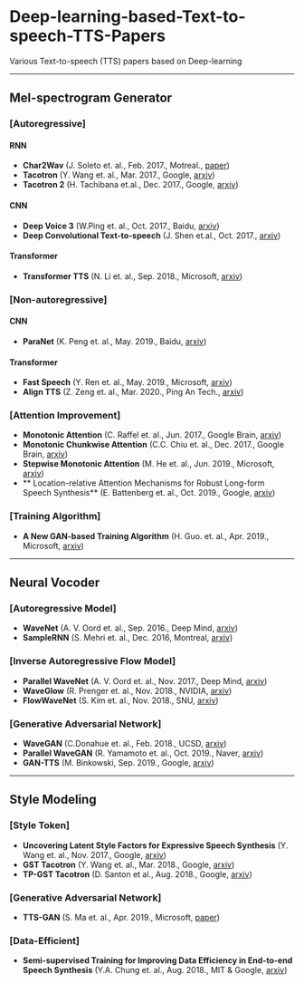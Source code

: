 # Deep-learning-based-Text-to-speech-TTS-Papers
Various Text-to-speech (TTS) papers based on Deep-learning


----
## Mel-spectrogram Generator

### [Autoregressive]

#### **RNN**

* **Char2Wav** (J. Soleto et. al., Feb. 2017., Motreal., [paper](https://mila.quebec/wp-content/uploads/2017/02/end-end-speech.pdf))
* **Tacotron** (Y. Wang et. al., Mar. 2017., Google, [arxiv](https://arxiv.org/pdf/1703.10135.pdf))
* **Tacotron 2** (H. Tachibana et.al., Dec. 2017., Google, [arxiv](https://arxiv.org/pdf/1710.08969.pdf))



#### **CNN**
* **Deep Voice 3** (W.Ping et. al., Oct. 2017., Baidu, [arxiv](https://arxiv.org/pdf/1710.07654.pdf))
* **Deep Convolutional Text-to-speech** (J. Shen et.al., Oct. 2017., [arxiv](https://arxiv.org/pdf/1710.08969.pdf))



#### **Transformer**
* **Transformer TTS** (N. Li et. al., Sep. 2018., Microsoft, [arxiv](https://arxiv.org/pdf/1809.08895.pdf))


### [Non-autoregressive]
#### **CNN**
* **ParaNet** (K. Peng et. al., May. 2019., Baidu, [arxiv](https://arxiv.org/pdf/1905.08459.pdf))

#### **Transformer**
* **Fast Speech** (Y. Ren et. al., May. 2019., Microsoft, [arxiv](https://arxiv.org/pdf/1905.09263.pdf))
* **Align TTS** (Z. Zeng et. al., Mar. 2020., Ping An Tech., [arxiv](https://arxiv.org/pdf/2003.01950.pdf))

### [Attention Improvement]
* **Monotonic Attention** (C. Raffel et. al., Jun. 2017., Google Brain, [arxiv](https://arxiv.org/pdf/1704.00784.pdf))
* **Monotonic Chunkwise Attention** (C.C. Chiu et. al., Dec. 2017., Google Brain, [arxiv](https://arxiv.org/pdf/1712.05382.pdf))
* **Stepwise Monotonic Attention** (M. He et. al., Jun. 2019., Microsoft, [arxiv](https://arxiv.org/pdf/1906.00672.pdf)) 
* ** Location-relative Attention Mechanisms for Robust Long-form Speech Synthesis** (E. Battenberg et. al., Oct. 2019., Google, [arxiv](https://arxiv.org/pdf/1910.10288.pdf)) 


### [Training Algorithm]
* **A New GAN-based Training Algorithm** (H. Guo. et. al., Apr. 2019., Microsoft, [arxiv](https://arxiv.org/pdf/1904.04775.pdf))



----
## Neural Vocoder
### [Autoregressive Model]

* **WaveNet** (A. V. Oord et. al., Sep. 2016., Deep Mind, [arxiv](https://arxiv.org/pdf/1609.03499.pdf))
* **SampleRNN** (S. Mehri et. al., Dec. 2016, Montreal, [arxiv](https://arxiv.org/pdf/1612.07837.pdf))

### [Inverse Autoregressive Flow Model]
* **Parallel WaveNet** (A. V. Oord et. al., Nov. 2017., Deep Mind, [arxiv](https://arxiv.org/pdf/1711.10433.pdf))
* **WaveGlow** (R. Prenger et. al., Nov. 2018., NVIDIA, [arxiv](https://arxiv.org/pdf/1811.00002.pdf))
* **FlowWaveNet** (S. Kim et. al., Nov. 2018., SNU, [arxiv](https://arxiv.org/pdf/1811.02155.pdf))


### [Generative Adversarial Network]
* **WaveGAN** (C.Donahue et. al., Feb. 2018., UCSD, [arxiv](https://arxiv.org/pdf/1802.04208.pdf))
* **Parallel WaveGAN** (R. Yamamoto et. al., Oct. 2019., Naver, [arxiv](https://arxiv.org/pdf/1910.11480.pdf))
* **GAN-TTS** (M. Binkowski, Sep. 2019., Google, [arxiv](https://openreview.net/pdf?id=r1gfQgSFDr))
---

## Style Modeling
### [Style Token]
* **Uncovering Latent Style Factors for Expressive Speech Synthesis** (Y. Wang et. al., Nov. 2017., Google, [arxiv](https://arxiv.org/pdf/1711.00520.pdf))
* **GST Tacotron** (Y. Wang et. al., Mar. 2018., Google, [arxiv](https://arxiv.org/pdf/1803.09017.pdf))
* **TP-GST Tacotron** (D. Santon et al., Aug. 2018., Google, [arxiv](https://arxiv.org/pdf/1808.01410.pdf))


### [Generative Adversarial Network]
* **TTS-GAN** (S. Ma et. al., Apr. 2019., Microsoft, [paper](https://openreview.net/pdf?id=ByzcS3AcYX))

### [Data-Efficient]
* **Semi-supervised Training for Improving Data Efficiency in End-to-end Speech Synthesis** (Y.A. Chung et. al., Aug. 2018., MIT & Google, [arxiv](https://arxiv.org/pdf/1808.10128.pdf))
